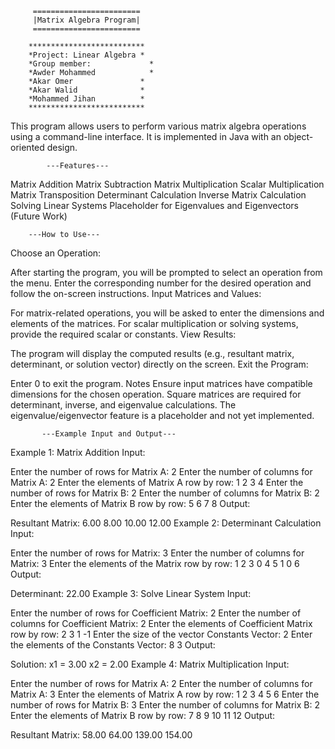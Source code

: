 		 ========================
		 |Matrix Algebra Program|
		 ========================

		**************************
		*Project: Linear Algebra *
		*Group member:		       *
		*Awder Mohammed		       *
		*Akar Omer	          	 *
		*Akar Walid	          	 *
		*Mohammed Jihan	      	 *
		**************************


This program allows users to perform various matrix algebra operations using a command-line interface. It is implemented in Java with an object-oriented design.

            ---Features---

Matrix Addition
Matrix Subtraction
Matrix Multiplication
Scalar Multiplication
Matrix Transposition
Determinant Calculation
Inverse Matrix Calculation
Solving Linear Systems
Placeholder for Eigenvalues and Eigenvectors (Future Work)


        ---How to Use---

Choose an Operation:

After starting the program, you will be prompted to select an operation from the menu.
Enter the corresponding number for the desired operation and follow the on-screen instructions.
Input Matrices and Values:

For matrix-related operations, you will be asked to enter the dimensions and elements of the matrices.
For scalar multiplication or solving systems, provide the required scalar or constants.
View Results:

The program will display the computed results (e.g., resultant matrix, determinant, or solution vector) directly on the screen.
Exit the Program:

Enter 0 to exit the program.
Notes
Ensure input matrices have compatible dimensions for the chosen operation.
Square matrices are required for determinant, inverse, and eigenvalue calculations.
The eigenvalue/eigenvector feature is a placeholder and not yet implemented.


           ---Example Input and Output---

Example 1: Matrix Addition
Input:


Enter the number of rows for Matrix A: 2
Enter the number of columns for Matrix A: 2
Enter the elements of Matrix A row by row:
1 2
3 4
Enter the number of rows for Matrix B: 2
Enter the number of columns for Matrix B: 2
Enter the elements of Matrix B row by row:
5 6
7 8
Output:


Resultant Matrix:
6.00 8.00 
10.00 12.00
Example 2: Determinant Calculation
Input:


Enter the number of rows for Matrix: 3
Enter the number of columns for Matrix: 3
Enter the elements of the Matrix row by row:
1 2 3
0 4 5
1 0 6
Output:


Determinant: 22.00
Example 3: Solve Linear System
Input:


Enter the number of rows for Coefficient Matrix: 2
Enter the number of columns for Coefficient Matrix: 2
Enter the elements of Coefficient Matrix row by row:
2 3
1 -1
Enter the size of the vector Constants Vector: 2
Enter the elements of the Constants Vector:
8
3
Output:


Solution:
x1 = 3.00
x2 = 2.00
Example 4: Matrix Multiplication
Input:


Enter the number of rows for Matrix A: 2
Enter the number of columns for Matrix A: 3
Enter the elements of Matrix A row by row:
1 2 3
4 5 6
Enter the number of rows for Matrix B: 3
Enter the number of columns for Matrix B: 2
Enter the elements of Matrix B row by row:
7 8
9 10
11 12
Output:

Resultant Matrix:
58.00 64.00
139.00 154.00
